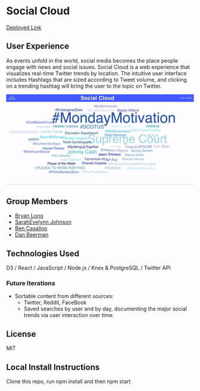 # Social Cloud

[Deployed Link](https://social-cloud-trends.firebaseapp.com)

## User Experience

As events unfold in the world, social media becomes the place people engage with news and social issues. Social Cloud is a web experience that visualizes real-time Twitter trends by location. The intuitive user interface includes Hashtags that are sized according to Tweet volume, and clicking on a trending hashtag will bring the user to the topic on Twitter.

![Social Cloud Demo](https://github.com/BryanLong14/Social-Cloud-Frontend/blob/master/SocialCloudScreencast.gif)

## Group Members

* [Bryan Long](https://github.com/BryanLong14)
* [SarahEvelynn Johnson](https://github.com/sarahevelynn)
* [Ben Casalino](https://github.com/bencasalino)
* [Dan Beerman](https://github.com/lebeerman)

## Technologies Used

D3 / React / JavaScript / Node.js / Knex & PostgreSQL / Twitter API

### Future Iterations

* Sortable content from different sources:
  * Twitter, Reddit, FaceBook
  * Saved searches by user and by day, documenting the major social trends via user interaction over time.

## License

MIT

## Local Install Instructions

Clone this repo, run npm install and then npm start
